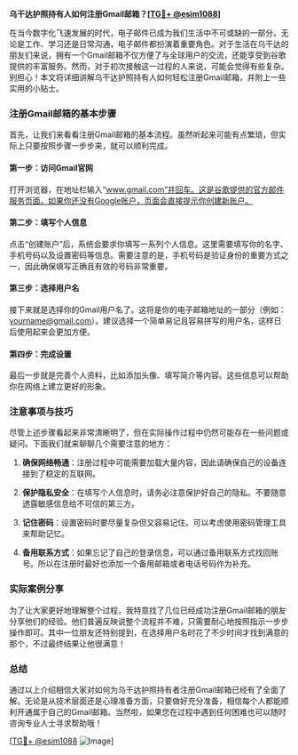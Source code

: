 **乌干达护照持有人如何注册Gmail邮箱？[[TG💪+ @esim1088](https://t.me/s/esim1088)]**

在当今数字化飞速发展的时代，电子邮件已成为我们生活中不可或缺的一部分。无论是工作、学习还是日常沟通，电子邮件都扮演着重要角色。对于生活在乌干达的朋友们来说，拥有一个Gmail邮箱不仅方便了与全球用户的交流，还能享受到谷歌提供的丰富服务。然而，对于初次接触这一过程的人来说，可能会觉得有些复杂。别担心！本文将详细讲解乌干达护照持有人如何轻松注册Gmail邮箱，并附上一些实用的小贴士。

### 注册Gmail邮箱的基本步骤

首先，让我们来看看注册Gmail邮箱的基本流程。虽然听起来可能有点繁琐，但实际上只要按照步骤一步步来，就可以顺利完成。

#### 第一步：访问Gmail官网
打开浏览器，在地址栏输入“www.gmail.com”并回车。这是谷歌提供的官方邮件服务页面。如果你还没有Google账户，页面会直接提示你创建新账户。

#### 第二步：填写个人信息
点击“创建账户”后，系统会要求你填写一系列个人信息。这里需要填写你的名字、手机号码以及设置密码等信息。需要注意的是，手机号码是验证身份的重要方式之一，因此确保填写正确且有效的号码非常重要。

#### 第三步：选择用户名
接下来就是选择你的Gmail用户名了。这将是你的电子邮箱地址的一部分（例如：yourname@gmail.com）。建议选择一个简单易记且容易拼写的用户名，这样日后使用起来会更加方便。

#### 第四步：完成设置
最后一步就是完善个人资料，比如添加头像、填写简介等内容。这些信息可以帮助你在网络上建立更好的形象。

### 注意事项与技巧

尽管上述步骤看起来非常清晰明了，但在实际操作过程中仍然可能存在一些问题或疑问。下面我们就来聊聊几个需要注意的地方：

1. **确保网络畅通**：注册过程中可能需要加载大量内容，因此请确保自己的设备连接到了稳定的互联网。
   
2. **保护隐私安全**：在填写个人信息时，请务必注意保护好自己的隐私。不要随意透露敏感信息给不可信的第三方。

3. **记住密码**：设置密码时要尽量复杂但又容易记住。可以考虑使用密码管理工具来帮助记忆。

4. **备用联系方式**：如果忘记了自己的登录信息，可以通过备用联系方式找回账号。所以在注册时最好也添加一个备用邮箱或者电话号码作为补充。

### 实际案例分享

为了让大家更好地理解整个过程，我特意找了几位已经成功注册Gmail邮箱的朋友分享他们的经验。他们普遍反映说整个流程并不难，只需要耐心地按照指示一步步操作即可。其中一位朋友还特别提到，在选择用户名时花了不少时间才找到满意的那个，不过最终结果让他很满意！

### 总结

通过以上介绍相信大家对如何为乌干达护照持有者注册Gmail邮箱已经有了全面了解。无论是从技术层面还是心理准备方面，只要做好充分准备，相信每个人都能顺利开通属于自己的Gmail邮箱。当然啦，如果您在过程中遇到任何困难也可以随时咨询专业人士寻求帮助哦！

[[TG💪+ @esim1088](https://t.me/s/esim1088) ![Image](https://i.postimg.cc/4NQfJmqS/Snipaste-2025-05-13-00-14-12.png)]